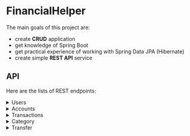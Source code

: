 # FinancialHelper
The main goals of this project are:
- create **CRUD** application
- get knowledge of Spring Boot
- get practical experience of working with Spring Data JPA (Hibernate)
- create simple **REST API** service

## API
Here are the lists of REST endpoints:
<details>
<summary>Users</summary>

| Endpoint | Method | Description|
|-----:|-----------| -----| 
| **getAllUsers**| GET| Retrieving list of all users and their accounts: `/api/users`|
| **getUserById**| GET| Retrieving information about specified user by **Id** : `/api/users/{id}`|
| **createUser**| POST| Creating new user : `/api/users`<br/> *Request body*:<br/> `{"email":"dummy_user@dummy.com", "password":"password123"}`|
| **updateUser**| PUT| Updating information about existing user: `/api/users`<br/> *Request body*:<br/> `{"id":1, "email":"new_dummy_user@dummy.com", "password":"password123"}`|
| **deleteUser**| DELETE| Deleting an existing user by **Id** : `/api/users/{id}` |

</details>

<details>
<summary>Accounts</summary>

| Endpoint | Method | Description|
|-----:|-----------| -----| 
| **getAllAccounts**| GET| Retrieving list of all accounts and their ownerId: `/api/accounts`|
| **getAccountById**| GET| Retrieving information about specified user by **Id** : `/api/accounts/{id}`|
| **createAccount**| POST| Creating new account : `/api/accounts`<br/> *Request body*:<br/> `{"name":"Bank USD", "balance":"10000.00", "ownerId":3}`|
| **updateAccount**| PUT| Updating information about existing account: `/api/accounts`<br/> *Request body*:<br/> `{"id":1, "name":"Bank USD", "balance":"5000.00", "ownerId":3}`|
| **deleteAccount**| DELETE| Deleting an existing account by **Id** : `/api/accounts/{id}` |

</details>

<details>
<summary>Transactions</summary>

| Endpoint | Method | Description|
|-----:|-----------| -----| 
| **getAllTransactions**| GET| Retrieving list of all transactions: `/api/transactions`|
| **getTransactionById**| GET| Retrieving information about specified transaction by **Id** : `/api/transactions/{id}`|
| **getTransactionsByPeriod**| GET| Retrieving information about all transactions between certain dates : <br/>`/api/transactions?start=2022-10-16&end=2022-10-17`|
| **getTransactionsByCategory**| GET| Retrieving information about all transactions with certain category : <br/>`/api/transactions?categoryId=1`|
| **createTransaction**| POST| Creating new transaction : `/api/transactions`<br/> *Request body*:<br/> `{"result":5000.00, "accountId":1, "categoryId": 2}`|
| **deleteTransaction**| DELETE| Deleting an existing transaction by **Id** : `/api/transactions/{id}` |

</details>

<details>
<summary>Category</summary>

| Endpoint | Method | Description|
|-----:|-----------| -----| 
| **getCategories**| GET| Retrieving list of all categories: `/api/transactions`|
| **getCategoryById**| GET| Retrieving information about specified category by **Id** : `/api/transactions/{id}`|
| **createTransaction**| POST| Creating new category : `/api/transactions`<br/> *Request body*:<br/> `{"name":"Steam"}`|
| **updateCategory**| PUT| Updating existing category: `/api/transactions`<br/> *Request body*:<br/> `{"id":8, "name":"STEAM"}`|
| **deleteTransaction**| DELETE| Deleting an existing category by **Id** : `/api/transactions/{id}` |

</details>

<details>
<summary>Transfer</summary>

| Endpoint | Method | Description|
|-----:|-----------| -----| 
| **transferMoney**| POST| Transfering money from one account to another: `/api/transfer`<br/> *Request body*:<br/> `{"senderId":1, "receiverId":2, "amount":5000.00}`|


</details>
